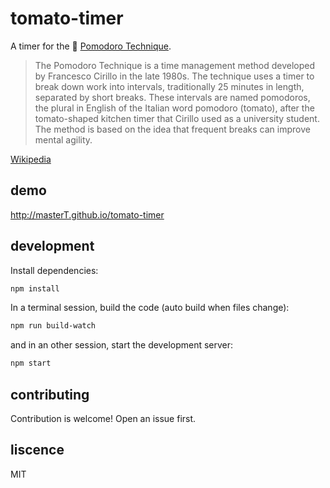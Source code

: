 # tomato-timer

A timer for the 🍅 [Pomodoro Technique](http://pomodorotechnique.com/).

> The Pomodoro Technique is a time management method developed by Francesco Cirillo in the late 1980s. The technique uses a timer to break down work into intervals, traditionally 25 minutes in length, separated by short breaks. These intervals are named pomodoros, the plural in English of the Italian word pomodoro (tomato), after the tomato-shaped kitchen timer that Cirillo used as a university student. The method is based on the idea that frequent breaks can improve mental agility.

[Wikipedia](https://en.wikipedia.org/wiki/Pomodoro_Technique)


## demo

http://masterT.github.io/tomato-timer

## development

Install dependencies:

```bash
npm install
```

In a terminal session, build the code (auto build when files change):

```bash
npm run build-watch
```

and in an other session, start the development server:

```bash
npm start
```


## contributing

Contribution is welcome! Open an issue first.


## liscence

MIT
